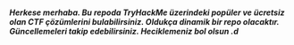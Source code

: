 ##### Herkese merhaba. Bu repoda TryHackMe üzerindeki popüler ve ücretsiz olan CTF çözümlerini bulabilirsiniz. Oldukça dinamik bir repo olacaktır. Güncellemeleri takip edebilirsiniz. Heciklemeniz bol olsun .d
